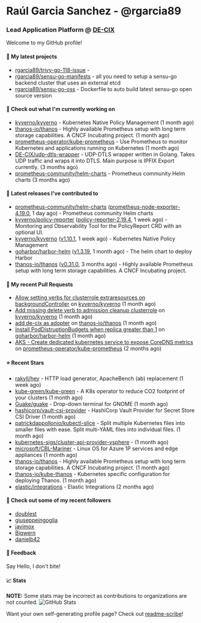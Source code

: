 # Raúl Garcia Sanchez - @rgarcia89
### Lead Application Platform @ [DE-CIX](https://de-cix.net/)

Welcome to my GitHub profile!

#### 🌱 My latest projects

- [rgarcia89/trivy-go-118-issue](https://github.com/rgarcia89/trivy-go-118-issue) - 
- [rgarcia89/sensu-go-manifests](https://github.com/rgarcia89/sensu-go-manifests) - all you need to setup a sensu-go backend cluster that uses an external etcd
- [rgarcia89/sensu-go-oss](https://github.com/rgarcia89/sensu-go-oss) - Dockerfile to auto build latest sensu-go open source version

#### 👷 Check out what I'm currently working on

- [kyverno/kyverno](https://github.com/kyverno/kyverno) - Kubernetes Native Policy Management (1 month ago)
- [thanos-io/thanos](https://github.com/thanos-io/thanos) - Highly available Prometheus setup with long term storage capabilities. A CNCF Incubating project. (1 month ago)
- [prometheus-operator/kube-prometheus](https://github.com/prometheus-operator/kube-prometheus) - Use Prometheus to monitor Kubernetes and applications running on Kubernetes (1 month ago)
- [DE-CIX/udp-dtls-wrapper](https://github.com/DE-CIX/udp-dtls-wrapper) - UDP-DTLS wrapper written in Golang. Takes UDP traffic and wraps it into DTLS. Main purpose is IPFIX Export currently. (3 months ago)
- [prometheus-community/helm-charts](https://github.com/prometheus-community/helm-charts) - Prometheus community Helm charts (3 months ago)

#### 🔭 Latest releases I've contributed to

- [prometheus-community/helm-charts](https://github.com/prometheus-community/helm-charts) ([prometheus-node-exporter-4.19.0](https://github.com/prometheus-community/helm-charts/releases/tag/prometheus-node-exporter-4.19.0), 1 day ago) - Prometheus community Helm charts
- [kyverno/policy-reporter](https://github.com/kyverno/policy-reporter) ([policy-reporter-2.19.4](https://github.com/kyverno/policy-reporter/releases/tag/policy-reporter-2.19.4), 1 week ago) - Monitoring and Observability Tool for the PolicyReport CRD with an optional UI.
- [kyverno/kyverno](https://github.com/kyverno/kyverno) ([v1.10.1](https://github.com/kyverno/kyverno/releases/tag/v1.10.1), 1 week ago) - Kubernetes Native Policy Management
- [goharbor/harbor-helm](https://github.com/goharbor/harbor-helm) ([v1.3.19](https://github.com/goharbor/harbor-helm/releases/tag/v1.3.19), 1 month ago) - The helm chart to deploy Harbor
- [thanos-io/thanos](https://github.com/thanos-io/thanos) ([v0.31.0](https://github.com/thanos-io/thanos/releases/tag/v0.31.0), 3 months ago) - Highly available Prometheus setup with long term storage capabilities. A CNCF Incubating project.

#### 🔨 My recent Pull Requests

- [Allow setting verbs for clusterrole extraresources on backgroundController](https://github.com/kyverno/kyverno/pull/7380) on [kyverno/kyverno](https://github.com/kyverno/kyverno) (1 month ago)
- [Add missing delete verb to admission cleanup clusterrole](https://github.com/kyverno/kyverno/pull/7375) on [kyverno/kyverno](https://github.com/kyverno/kyverno) (1 month ago)
- [add de-cix as adopter](https://github.com/thanos-io/thanos/pull/6386) on [thanos-io/thanos](https://github.com/thanos-io/thanos) (1 month ago)
- [Install PodDistruptionBudgets when replica greater than 1](https://github.com/goharbor/harbor-helm/pull/1509) on [goharbor/harbor-helm](https://github.com/goharbor/harbor-helm) (1 month ago)
- [AKS - Create dedicated kubernetes service to expose CoreDNS metrics](https://github.com/prometheus-operator/kube-prometheus/pull/2107) on [prometheus-operator/kube-prometheus](https://github.com/prometheus-operator/kube-prometheus) (2 months ago)

#### ⭐ Recent Stars

- [rakyll/hey](https://github.com/rakyll/hey) - HTTP load generator, ApacheBench (ab) replacement (1 week ago)
- [kube-green/kube-green](https://github.com/kube-green/kube-green) - A K8s operator to reduce CO2 footprint of your clusters (1 month ago)
- [Guake/guake](https://github.com/Guake/guake) - Drop-down terminal for GNOME (1 month ago)
- [hashicorp/vault-csi-provider](https://github.com/hashicorp/vault-csi-provider) - HashiCorp Vault Provider for Secret Store CSI Driver (1 month ago)
- [patrickdappollonio/kubectl-slice](https://github.com/patrickdappollonio/kubectl-slice) - Split multiple Kubernetes files into smaller files with ease. Split multi-YAML files into individual files. (1 month ago)
- [kubernetes-sigs/cluster-api-provider-vsphere](https://github.com/kubernetes-sigs/cluster-api-provider-vsphere) -  (1 month ago)
- [microsoft/CBL-Mariner](https://github.com/microsoft/CBL-Mariner) - Linux OS for Azure 1P services and edge appliances (1 month ago)
- [thanos-io/thanos](https://github.com/thanos-io/thanos) - Highly available Prometheus setup with long term storage capabilities. A CNCF Incubating project. (1 month ago)
- [thanos-io/kube-thanos](https://github.com/thanos-io/kube-thanos) - Kubernetes specific configuration for deploying Thanos. (1 month ago)
- [elastic/integrations](https://github.com/elastic/integrations) - Elastic Integrations (2 months ago)

#### 👯 Check out some of my recent followers

- [doublest](https://github.com/doublest)
- [giuseppeingoglia](https://github.com/giuseppeingoglia)
- [javimox](https://github.com/javimox)
- [Bigwern](https://github.com/Bigwern)
- [danielb42](https://github.com/danielb42)

#### 💬 Feedback

Say Hello, I don't bite!

#### 📈 Stats

**NOTE:** Some stats may be incorrect as contributions to organizations are not counted.
![GitHub Stats](https://github-readme-stats.vercel.app/api?username=rgarcia89&count_private=false&theme=tokyonight&show_icons=true)

Want your own self-generating profile page? Check out [readme-scribe](https://github.com/muesli/readme-scribe)!
